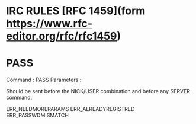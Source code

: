 # IRC RULES [RFC 1459](form https://www.rfc-editor.org/rfc/rfc1459)


# PASS

Command : PASS
Parameters : <password>

Should be sent before the NICK/USER combination and before any SERVER command.

ERR_NEEDMOREPARAMS
ERR_ALREADYREGISTRED
ERR_PASSWDMISMATCH
